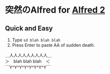 突然のAlfred for [Alfred 2](http://www.alfredapp.com/)
========================

## Quick and Easy

1. Type ``sd blah blah blah``
2. Press Enter to paste AA of sudden death.

＿人人人人人人人人人＿  
＞　blah blah blah　＜  
￣Y^Y^Y^Y^Y^Y^Y^Y￣  
